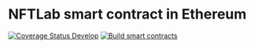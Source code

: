 # NFTLab smart contract in Ethereum
[![Coverage Status Develop](https://coveralls.io/repos/github/NFT-Lab/smart-contract-ethereum/badge.svg?branch=main)](https://coveralls.io/github/NFT-Lab/smart-contract-ethereum?branch=main)
[![Build smart contracts](https://github.com/NFT-Lab/smart-contract-ethereum/actions/workflows/build.yml/badge.svg)](https://github.com/NFT-Lab/smart-contract-ethereum/actions/workflows/build.yml)
